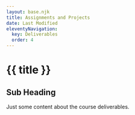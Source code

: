 ```yaml
---
layout: base.njk
title: Assignments and Projects
date: Last Modified
eleventyNavigation:
  key: Deliverables
  order: 4
---
```


# {{ title }}

## Sub Heading

Just some content about the course deliverables.
